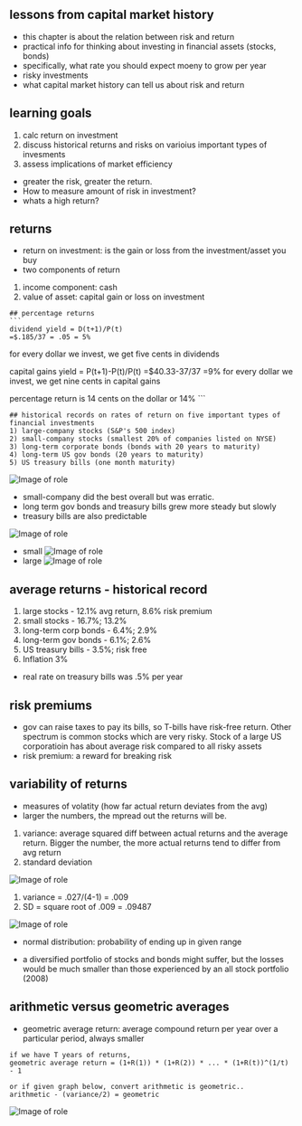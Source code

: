  ## lessons from capital market history
  * this chapter is about the relation between risk and return
  * practical info for thinking about investing in financial assets (stocks, bonds)
  * specifically, what rate you should expect moeny to grow per year
  * risky investments
  * what capital market history can tell us about risk and return
  
  ## learning goals
  1) calc return on investment
  2) discuss historical returns and risks on varioius important types of invesments
  3) assess implications of market efficiency
  
  * greater the risk, greater the return. 
  * How to measure amount of risk in investment?
  * whats a high return? 
  
   ## returns
   * return on investment: is the gain or loss from the investment/asset you buy
   * two components of return
   1) income component: cash
   2) value of asset: capital gain or loss on investment
   
    ## percentage returns
    ```
    dividend yield = D(t+1)/P(t)
    =$.185/37 = .05 = 5%
   for every dollar we invest, we get five cents in dividends
   
   capital gains yield = P(t+1)-P(t)/P(t)
   =$40.33-37/37
   =9%
   for every dollar we invest, we get nine cents in capital gains
   
   percentage return is 14 cents on the dollar or 14%
    ```
    
    ## historical records on rates of return on five important types of financial investments
    1) large-company stocks (S&P's 500 index)
    2) small-company stocks (smallest 20% of companies listed on NYSE)
    3) long-term corporate bonds (bonds with 20 years to maturity)
    4) long-term US gov bonds (20 years to maturity)
    5) US treasury bills (one month maturity)

![Image of role](https://github.com/amybohbeanii/Study/blob/master/history.png)

 * small-company did the best overall but was erratic.
 * long term gov bonds and treasury bills grew more steady but slowly
 * treasury bills are also predictable
 
 ![Image of role](https://github.com/amybohbeanii/Study/blob/master/treasury.png)
 * small
 ![Image of role](https://github.com/amybohbeanii/Study/blob/master/small.png)
 * large
 ![Image of role](https://github.com/amybohbeanii/Study/blob/master/large.png)
 
 ## average returns - historical record
 1) large stocks - 12.1% avg return, 8.6% risk premium
 2) small stocks - 16.7%; 13.2%
 3) long-term corp bonds - 6.4%; 2.9%
 4) long-term gov bonds - 6.1%; 2.6%
 5) US treasury bills - 3.5%; risk free
 6) Inflation  3%
 
 * real rate on treasury bills was .5% per year
 
 ## risk premiums
  * gov can raise taxes to pay its bills, so T-bills have risk-free return. Other spectrum is common stocks which are very risky. Stock of a large US corporatioin has about average risk compared to all risky assets
  * risk premium: a reward for breaking risk
  
  ## variability of returns
  * measures of volatity (how far actual return deviates from the avg)
  * larger the numbers, the mpread out the returns will be.
  1) variance: average squared diff between actual returns and the average return. Bigger the number, the more actual returns tend to differ from avg return
  2) standard deviation
  
  ![Image of role](https://github.com/amybohbeanii/Study/blob/master/variance.png)
  1) variance = .027/(4-1) = .009
  2) SD = square root of .009 = .09487
  
  ![Image of role](https://github.com/amybohbeanii/Study/blob/master/distribution.png)
  * normal distribution: probability of ending up in given range
 
  * a diversified portfolio of stocks and bonds might suffer, but the losses would be much smaller than those experienced by an all stock portfolio (2008)
  
  ## arithmetic versus geometric averages
  * geometric average return: average compound return per year over a particular period, always smaller
  
  ```
  if we have T years of returns,
  geometric average return = (1+R(1)) * (1+R(2)) * ... * (1+R(t))^(1/t) - 1
  
  or if given graph below, convert arithmetic is geometric..
  arithmetic - (variance/2) = geometric
  ```
  
  ![Image of role](https://github.com/amybohbeanii/Study/blob/master/geometric.png)
  
  
  
